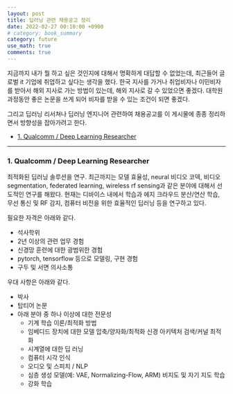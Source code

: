 ```yaml
---
layout: post
title: 딥러닝 관련 채용공고 정리
date: 2022-02-27 00:10:00 +0900
# category: book_summary
category: future
use_math: true
comments: true
---
```


지금까지 내가 뭘 하고 싶은 것인지에 대해서 명확하게 대답할 수 없었는데, 최근들어 글로벌 it 기업에 취업하고 싶다는 생각을 했다. 한국 지사를 가거나 취업비자나 이민비자를 받아서 해외 지사로 가는 방법이 있는데, 해외 지사로 갈 수 있었으면 좋겠다. 대학원 과정동안 좋은 논문을 쓰게 되어 비자를 받을 수 있는 조건이 되면 좋겠다.

그리고 딥러닝 리서쳐나 딥러닝 엔지니어 관련하여 채용공고를 이 게시물에 종종 정리하면서 방향성을 잡아가려고 한다.

- [1. Qualcomm / Deep Learning Researcher](#1-qualcomm--deep-learning-researcher)

---
### 1. Qualcomm / Deep Learning Researcher

최적화된 딥러닝 솔루션을 연구. 최근까지는 모델 효율성, neural 비디오 코덱, 비디오 segmentation, federated learning, wireless rf sensing과 같은 분야에 대해서 선도적인 연구를 해왔다. 현재는 디바이스 내에서 학습과 에지 크라우드 분산/연산 학습, 무선 통신 및 RF 감지, 컴퓨터 비전을 위한 효율적인 딥러닝 등을 연구하고 있다.

필요한 자격은 아래와 같다.

- 석사학위
- 2년 이상의 관련 업무 경험
- 신경망 훈련에 대한 광범위한 경험
- pytorch, tensorflow 등으로 모델링, 구현 경험
- 구두 및 서면 의사소통
  
우대 사항은 아래와 같다.

- 박사
- 탑티어 논문
- 아래 분야 중 하나 이상에 대한 전문성
  - 기계 학습 이론/최적화 방법
  - 임베디드 장치에 대한 모델 압축/양자화/최적화 신경 아키텍처 검색/커널 최적화
  - 시계열에 대한 딥 러닝
  - 컴퓨터 시각 인식
  - 오디오 및 스피치 / NLP
  - 심층 생성 모델(예: VAE, Normalizing-Flow, ARM) 비지도 및 자기 지도 학습
  - 강화 학습

